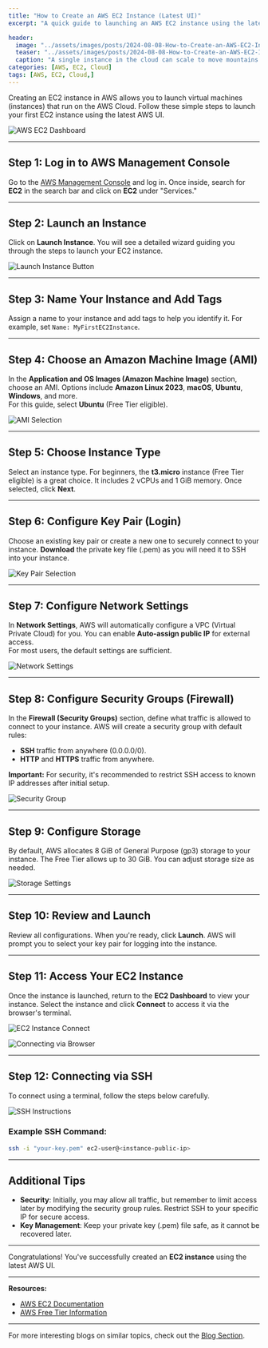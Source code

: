```yaml
---
title: "How to Create an AWS EC2 Instance (Latest UI)"
excerpt: "A quick guide to launching an AWS EC2 instance using the latest UI, with a focus on setting up Ubuntu as your operating system"

header:
  image: "../assets/images/posts/2024-08-08-How-to-Create-an-AWS-EC2-Instance/cover.jpg"
  teaser: "../assets/images/posts/2024-08-08-How-to-Create-an-AWS-EC2-Instance/cover.jpg"
  caption: "A single instance in the cloud can scale to move mountains. — Abdul Rahman"
categories: [AWS, EC2, Cloud]
tags: [AWS, EC2, Cloud,]
---
```


Creating an EC2 instance in AWS allows you to launch virtual machines (instances) that run on the AWS Cloud. Follow these simple steps to launch your first EC2 instance using the latest AWS UI.

![AWS EC2 Dashboard](../assets/images/posts/2024-08-08-How-to-Create-an-AWS-EC2-Instance/1.jpg)

---

## Step 1: Log in to AWS Management Console

Go to the [AWS Management Console](https://aws.amazon.com/console/) and log in. Once inside, search for **EC2** in the search bar and click on **EC2** under "Services."

---

## Step 2: Launch an Instance

Click on **Launch Instance**. You will see a detailed wizard guiding you through the steps to launch your EC2 instance.

![Launch Instance Button](../assets/images/posts/2024-08-08-How-to-Create-an-AWS-EC2-Instance/2.jpg)

---

## Step 3: Name Your Instance and Add Tags

Assign a name to your instance and add tags to help you identify it. For example, set `Name: MyFirstEC2Instance`.

---

## Step 4: Choose an Amazon Machine Image (AMI)

In the **Application and OS Images (Amazon Machine Image)** section, choose an AMI. Options include **Amazon Linux 2023**, **macOS**, **Ubuntu**, **Windows**, and more.  
For this guide, select **Ubuntu** (Free Tier eligible).

![AMI Selection](../assets/images/posts/2024-08-08-How-to-Create-an-AWS-EC2-Instance/3.jpg)

---

## Step 5: Choose Instance Type

Select an instance type. For beginners, the **t3.micro** instance (Free Tier eligible) is a great choice. It includes 2 vCPUs and 1 GiB memory. Once selected, click **Next**.

---

## Step 6: Configure Key Pair (Login)

Choose an existing key pair or create a new one to securely connect to your instance. **Download** the private key file (.pem) as you will need it to SSH into your instance.

![Key Pair Selection](../assets/images/posts/2024-08-08-How-to-Create-an-AWS-EC2-Instance/4.jpg)

---

## Step 7: Configure Network Settings

In **Network Settings**, AWS will automatically configure a VPC (Virtual Private Cloud) for you. You can enable **Auto-assign public IP** for external access.  
For most users, the default settings are sufficient.

![Network Settings](../assets/images/posts/2024-08-08-How-to-Create-an-AWS-EC2-Instance/5.jpg)

---

## Step 8: Configure Security Groups (Firewall)

In the **Firewall (Security Groups)** section, define what traffic is allowed to connect to your instance. AWS will create a security group with default rules:

- **SSH** traffic from anywhere (0.0.0.0/0).
- **HTTP** and **HTTPS** traffic from anywhere.

**Important:** For security, it's recommended to restrict SSH access to known IP addresses after initial setup.

![Security Group](../assets/images/posts/2024-08-08-How-to-Create-an-AWS-EC2-Instance/6.jpg)

---

## Step 9: Configure Storage

By default, AWS allocates 8 GiB of General Purpose (gp3) storage to your instance. The Free Tier allows up to 30 GiB. You can adjust storage size as needed.

![Storage Settings](../assets/images/posts/2024-08-08-How-to-Create-an-AWS-EC2-Instance/7.jpg)

---

## Step 10: Review and Launch

Review all configurations. When you're ready, click **Launch**. AWS will prompt you to select your key pair for logging into the instance.

---

## Step 11: Access Your EC2 Instance

Once the instance is launched, return to the **EC2 Dashboard** to view your instance. Select the instance and click **Connect** to access it via the browser's terminal.

![EC2 Instance Connect](../assets/images/posts/2024-08-08-How-to-Create-an-AWS-EC2-Instance/8.jpg)

![Connecting via Browser](../assets/images/posts/2024-08-08-How-to-Create-an-AWS-EC2-Instance/9.jpg)

---

## Step 12: Connecting via SSH

To connect using a terminal, follow the steps below carefully.

![SSH Instructions](../assets/images/posts/2024-08-08-How-to-Create-an-AWS-EC2-Instance/10.jpg)

### Example SSH Command:

```bash
ssh -i "your-key.pem" ec2-user@<instance-public-ip>
```

---

## Additional Tips

- **Security**: Initially, you may allow all traffic, but remember to limit access later by modifying the security group rules. Restrict SSH to your specific IP for secure access.
- **Key Management**: Keep your private key (.pem) file safe, as it cannot be recovered later.

---

Congratulations! You've successfully created an **EC2 instance** using the latest AWS UI.

---

**Resources:**

- [AWS EC2 Documentation](https://docs.aws.amazon.com/ec2/)  
- [AWS Free Tier Information](https://aws.amazon.com/free/)

---

For more interesting blogs on similar topics, check out the [Blog Section](https://abdulrahmanh.com/blog).

 
